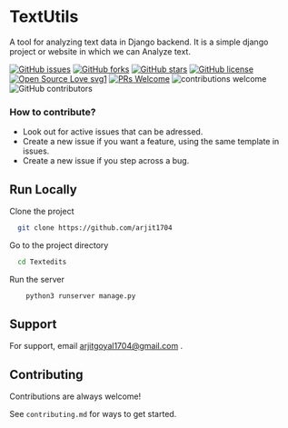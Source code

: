 # TextUtils

A tool for analyzing text data in Django backend.
It is a simple django project or website in which we can Analyze text.

[![GitHub issues](https://img.shields.io/github/issues/arjit1704/textEdits)](https://github.com/arjit1704/textEdits/issues)
[![GitHub forks](https://img.shields.io/github/forks/arjit1704/textEdits)](https://github.com/arjit1704/textEdits/network)
[![GitHub stars](https://img.shields.io/github/stars/arjit1704/textEdits)](https://github.com/arjit1704/textEdits/stargazers)
[![GitHub license](https://img.shields.io/github/license/arjit1704/textEdits)](https://github.com/arjit1704/textEdits/blob/main/LICENSE)
[![Open Source Love svg1](https://badges.frapsoft.com/os/v1/open-source.svg?v=103)](https://github.com/ellerbrock/open-source-badges/) [![PRs Welcome](https://img.shields.io/badge/PRs-welcome-brightgreen.svg?style=flat-square)](http://makeapullrequest.com) ![contributions welcome](https://img.shields.io/static/v1.svg?label=Contributions&message=Welcome&color=0059b3&style=flat-square) ![GitHub contributors](https://img.shields.io/github/contributors-anon/arjit1704/textEdits) 

### How to contribute?
- Look out for active issues that can be adressed.
- Create a new issue if you want a feature, using the same template in issues.
- Create a new issue if you step across a bug.

## Run Locally

Clone the project

```bash
  git clone https://github.com/arjit1704
```

Go to the project directory

```bash
  cd Textedits
```

Run the server

```bash
    python3 runserver manage.py
```

## Support

For support, email arjitgoyal1704@gmail.com .

## Contributing

Contributions are always welcome!

See `contributing.md` for ways to get started.
